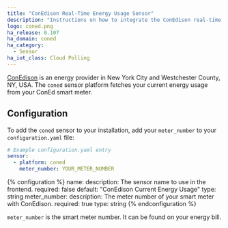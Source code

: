 ```yaml
---
title: "ConEdison Real-Time Energy Usage Sensor"
description: "Instructions on how to integrate the ConEdison real-time energy usage sensor within Home Assistant."
logo: coned.png
ha_release: 0.107
ha_domain: coned
ha_category:
  - Sensor
ha_iot_class: Cloud Polling
---
```


[ConEdison](https://coned.com) is an energy provider in New York City and Westchester County, NY, USA.
The `coned` sensor platform fetches your current energy usage from your ConEd smart meter.

## Configuration

To add the `coned` sensor to your installation, add your `meter_number` to your `configuration.yaml` file:

```yaml
# Example configuration.yaml entry
sensor:
  - platform: coned
    meter_number: YOUR_METER_NUMBER
```

{% configuration %}
name:
  description: The sensor name to use in the frontend.
  required: false 
  default: "ConEdison Current Energy Usage" 
  type: string
meter_number:
  description: The meter number of your smart meter with ConEdison. 
  required: true
  type: string
{% endconfiguration %}

`meter_number` is the smart meter number. It can be found on your energy bill.
